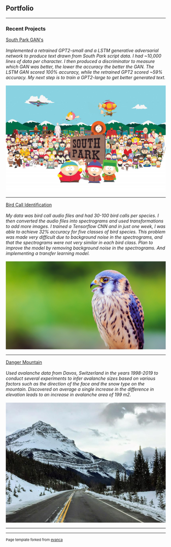## Portfolio

---

### Recent Projects 

[South Park GAN's](http://www.github.com/Noah-Prowell/South_Park_GANs)
<br><br>
*Implemented a retrained GPT2-small and a LSTM generative adversarial network to produce text drawn from South Park script data. I had ~10,000 lines of data per character. I then produced a discriminator to measure which GAN was better, the lower the accuracy the better the GAN. The LSTM GAN scored 100% accuracy, while the retrained GPT2 scored ~59% accuracy. My next step is to train a GPT2-large to get better generated text.*   
<br>
<img src="images/southpark_header.jpg?raw=true"/>

---
[Bird Call Identification](http://www.github.com/Noah-Prowell/Bird_call_id)
<br><br>
*My data was bird call audio files and had 30-100 bird calls per species. I then converted the audio files into spectrograms and used transformations to add more images. I trained a Tensorflow CNN and in just one week, I was able to achieve 32% accuracy for five classes of bird species. This problem was made very difficult due to background noise in the spectrograms, and that the spectrograms were not very similar in each bird class. Plan to improve the model by removing background noise in the spectrograms. And implementing a transfer learning model.*
<br><br>
<img src="images/akestrel.jpg?raw=true"/>

---
[Danger Mountain](https://www.github.com/Noah-Prowell/Danger-Mountain)
<br><br>
*Used avalanche data from Davos, Switzerland in the years 1998-2019 to conduct several experiments to infer avalanche sizes based on various factors such as the direction of the face and the snow type on the mountain.  Discovered on average a single increase in the difference in elevation leads to an increase in avalanche area of 199 m2.*
<br><br>
<img src="images/1bc71823368e04a6b3ca74c46d9c14a9.jpg?raw=true"/>

---





---
<p style="font-size:11px">Page template forked from <a href="https://github.com/evanca/quick-portfolio">evanca</a></p>
<!-- Remove above link if you don't want to attibute -->
